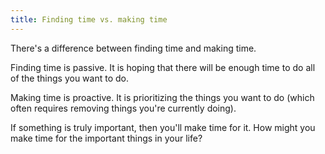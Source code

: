 ```yaml
---
title: Finding time vs. making time
---
```


There's a difference between finding time and making time.

Finding time is passive. It is hoping that there will be enough time to do all of the things you want to do.

Making time is proactive. It is prioritizing the things you want to do (which often requires removing things you're currently doing).

If something is truly important, then you'll make time for it. How might you make time for the important things in your life?
